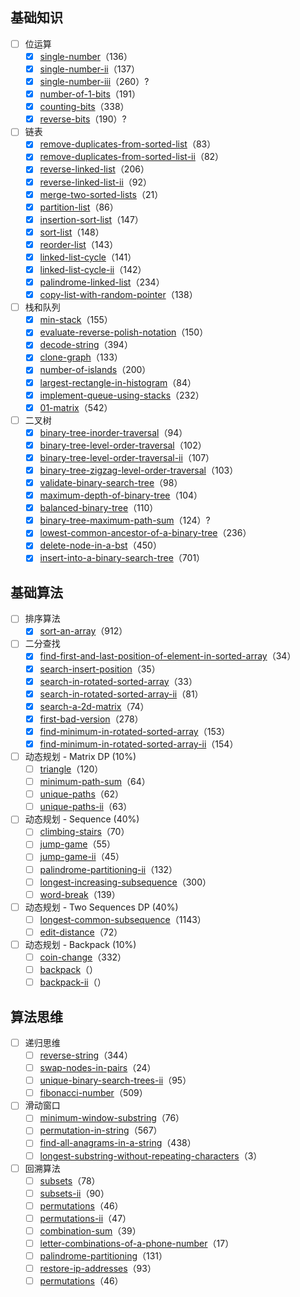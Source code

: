 ## 基础知识
- [ ]  位运算
    - [x]  [single-number](https://leetcode-cn.com/problems/single-number/)（136）
    - [x]  [single-number-ii](https://leetcode-cn.com/problems/single-number-ii/)（137）
    - [x]  [single-number-iii](https://leetcode-cn.com/problems/single-number-iii/)（260）?
    - [x]  [number-of-1-bits](https://leetcode-cn.com/problems/number-of-1-bits/)（191）
    - [x]  [counting-bits](https://leetcode-cn.com/problems/counting-bits/)（338）
    - [x]  [reverse-bits](https://leetcode-cn.com/problems/reverse-bits/)（190）?
- [ ]  链表
    - [x]  [remove-duplicates-from-sorted-list](https://leetcode-cn.com/problems/remove-duplicates-from-sorted-list/)（83）
    - [x]  [remove-duplicates-from-sorted-list-ii](https://leetcode-cn.com/problems/remove-duplicates-from-sorted-list-ii/)（82）
    - [x]  [reverse-linked-list](https://leetcode-cn.com/problems/reverse-linked-list/)（206）
    - [x]  [reverse-linked-list-ii](https://leetcode-cn.com/problems/reverse-linked-list-ii/)（92）
    - [x]  [merge-two-sorted-lists](https://leetcode-cn.com/problems/merge-two-sorted-lists/)（21）
    - [x]  [partition-list](https://leetcode-cn.com/problems/partition-list/)（86）
    - [x]  [insertion-sort-list](https://leetcode-cn.com/problems/insertion-sort-list/)（147）
    - [x]  [sort-list](https://leetcode-cn.com/problems/sort-list/)（148）
    - [x]  [reorder-list](https://leetcode-cn.com/problems/reorder-list/)（143）
    - [x]  [linked-list-cycle](https://leetcode-cn.com/problems/linked-list-cycle/)（141）
    - [x]  [linked-list-cycle-ii](https://leetcode-cn.com/problems/linked-list-cycle-ii/)（142）
    - [x]  [palindrome-linked-list](https://leetcode-cn.com/problems/palindrome-linked-list/)（234）
    - [x]  [copy-list-with-random-pointer](https://leetcode-cn.com/problems/copy-list-with-random-pointer/)（138）
- [ ]  栈和队列
    - [x]  [min-stack](https://leetcode-cn.com/problems/min-stack/)（155）
    - [x]  [evaluate-reverse-polish-notation](https://leetcode-cn.com/problems/evaluate-reverse-polish-notation/)（150）
    - [x]  [decode-string](https://leetcode-cn.com/problems/decode-string/)（394）
    - [x]  [clone-graph](https://leetcode-cn.com/problems/clone-graph/)（133）
    - [x]  [number-of-islands](https://leetcode-cn.com/problems/number-of-islands/)（200）
    - [x]  [largest-rectangle-in-histogram](https://leetcode-cn.com/problems/largest-rectangle-in-histogram/)（84）
    - [x]  [implement-queue-using-stacks](https://leetcode-cn.com/problems/implement-queue-using-stacks/)（232）
    - [x]  [01-matrix](https://leetcode-cn.com/problems/01-matrix/)（542）
- [ ]  二叉树
    - [x]  [binary-tree-inorder-traversal](https://leetcode-cn.com/problems/binary-tree-inorder-traversal/)（94）
    - [x]  [binary-tree-level-order-traversal](https://leetcode-cn.com/problems/binary-tree-level-order-traversal/)（102）
    - [x]  [binary-tree-level-order-traversal-ii](https://leetcode-cn.com/problems/binary-tree-level-order-traversal-ii/)（107）
    - [x]  [binary-tree-zigzag-level-order-traversal](https://leetcode-cn.com/problems/binary-tree-zigzag-level-order-traversal/)（103）
    - [x]  [validate-binary-search-tree](https://leetcode-cn.com/problems/validate-binary-search-tree/)（98）
    - [x]  [maximum-depth-of-binary-tree](https://leetcode-cn.com/problems/maximum-depth-of-binary-tree/)（104）
    - [x]  [balanced-binary-tree](https://leetcode-cn.com/problems/balanced-binary-tree/)（110）
    - [x]  [binary-tree-maximum-path-sum](https://leetcode-cn.com/problems/binary-tree-maximum-path-sum/)（124）?
    - [x]  [lowest-common-ancestor-of-a-binary-tree](https://leetcode-cn.com/problems/lowest-common-ancestor-of-a-binary-tree/)（236）
    - [x]  [delete-node-in-a-bst](https://leetcode-cn.com/problems/delete-node-in-a-bst/)（450）
    - [x]  [insert-into-a-binary-search-tree](https://leetcode-cn.com/problems/insert-into-a-binary-search-tree/)（701）

## 基础算法
- [ ]  排序算法
    - [x]  [sort-an-array](https://leetcode-cn.com/problems/sort-an-array/)（912）
- [ ]  二分查找
    - [x]  [find-first-and-last-position-of-element-in-sorted-array](https://leetcode-cn.com/problems/find-first-and-last-position-of-element-in-sorted-array/)（34）
    - [x]  [search-insert-position](https://leetcode-cn.com/problems/search-insert-position/)（35）
    - [x]  [search-in-rotated-sorted-array](https://leetcode-cn.com/problems/search-in-rotated-sorted-array/)（33）
    - [x]  [search-in-rotated-sorted-array-ii](https://leetcode-cn.com/problems/search-in-rotated-sorted-array-ii/)（81）
    - [x]  [search-a-2d-matrix](https://leetcode-cn.com/problems/search-a-2d-matrix/)（74）
    - [x]  [first-bad-version](https://leetcode-cn.com/problems/first-bad-version/)（278）
    - [x]  [find-minimum-in-rotated-sorted-array](https://leetcode-cn.com/problems/find-minimum-in-rotated-sorted-array/)（153）
    - [x]  [find-minimum-in-rotated-sorted-array-ii](https://leetcode-cn.com/problems/find-minimum-in-rotated-sorted-array-ii/)（154）
- [ ]  动态规划 - Matrix DP (10%)
    - [ ]  [triangle](https://leetcode-cn.com/problems/triangle/)（120）
    - [ ]  [minimum-path-sum](https://leetcode-cn.com/problems/minimum-path-sum/)（64）
    - [ ]  [unique-paths](https://leetcode-cn.com/problems/unique-paths/)（62）
    - [ ]  [unique-paths-ii](https://leetcode-cn.com/problems/unique-paths-ii/)（63）
- [ ]  动态规划 - Sequence (40%)
    - [ ]  [climbing-stairs](https://leetcode-cn.com/problems/climbing-stairs/)（70）
    - [ ]  [jump-game](https://leetcode-cn.com/problems/jump-game/)（55）
    - [ ]  [jump-game-ii](https://leetcode-cn.com/problems/jump-game-ii/)（45）
    - [ ]  [palindrome-partitioning-ii](https://leetcode-cn.com/problems/palindrome-partitioning-ii/)（132）
    - [ ]  [longest-increasing-subsequence](https://leetcode-cn.com/problems/longest-increasing-subsequence/)（300）
    - [ ]  [word-break](https://leetcode-cn.com/problems/word-break/)（139）
- [ ]  动态规划 - Two Sequences DP (40%)
    - [ ]  [longest-common-subsequence](https://leetcode-cn.com/problems/longest-common-subsequence/)（1143）
    - [ ]  [edit-distance](https://leetcode-cn.com/problems/edit-distance/)（72）
- [ ]  动态规划 - Backpack (10%)
     - [ ]  [coin-change](https://leetcode-cn.com/problems/coin-change/)（332）
     - [ ]  [backpack](https://www.lintcode.com/problem/backpack/description)（）
     - [ ]  [backpack-ii](https://www.lintcode.com/problem/backpack-ii/description)（）

## 算法思维
- [ ]  递归思维
    - [ ]  [reverse-string](https://leetcode-cn.com/problems/reverse-string/)（344）
    - [ ]  [swap-nodes-in-pairs](https://leetcode-cn.com/problems/swap-nodes-in-pairs/)（24）
    - [ ]  [unique-binary-search-trees-ii](https://leetcode-cn.com/problems/unique-binary-search-trees-ii/)（95）
    - [ ]  [fibonacci-number](https://leetcode-cn.com/problems/fibonacci-number/)（509）
- [ ]  滑动窗口
    - [ ]  [minimum-window-substring](https://leetcode-cn.com/problems/minimum-window-substring/)（76）
    - [ ]  [permutation-in-string](https://leetcode-cn.com/problems/permutation-in-string/)（567）
    - [ ]  [find-all-anagrams-in-a-string](https://leetcode-cn.com/problems/find-all-anagrams-in-a-string/)（438）
    - [ ]  [longest-substring-without-repeating-characters](https://leetcode-cn.com/problems/longest-substring-without-repeating-characters/)（3）
- [ ]  回溯算法
    - [ ]  [subsets](https://leetcode-cn.com/problems/subsets/)（78）
    - [ ]  [subsets-ii](https://leetcode-cn.com/problems/subsets-ii/)（90）
    - [ ]  [permutations](https://leetcode-cn.com/problems/permutations/)（46）
    - [ ]  [permutations-ii](https://leetcode-cn.com/problems/permutations-ii/)（47）
    - [ ]  [combination-sum](https://leetcode-cn.com/problems/combination-sum/)（39）
    - [ ]  [letter-combinations-of-a-phone-number](https://leetcode-cn.com/problems/letter-combinations-of-a-phone-number/)（17）
    - [ ]  [palindrome-partitioning](https://leetcode-cn.com/problems/palindrome-partitioning/)（131）
    - [ ]  [restore-ip-addresses](https://leetcode-cn.com/problems/restore-ip-addresses/)（93）
    - [ ]  [permutations](https://leetcode-cn.com/problems/permutations/)（46）